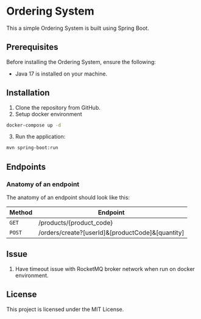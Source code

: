 
# Ordering System

This a simple Ordering System is built using Spring Boot.

## **Prerequisites**

Before installing the Ordering System, ensure the following:

- Java 17 is installed on your machine.

## Installation

1. Clone the repository from GitHub.
2. Setup docker environment
```bash
docker-compose up -d
```
3. Run the application:

```bash
mvn spring-boot:run
```
## Endpoints
### Anatomy of an endpoint
The anatomy of an endpoint should look like this:

| Method | Endpoint                                         |
|--------|--------------------------------------------------|
| `GET`  | /products/{product_code}                         |
| `POST` | /orders/create?[userId]&[productCode]&[quantity] |


## Issue
1. Have timeout issue with RocketMQ broker network when run on docker environment.


## License

This project is licensed under the MIT License.

